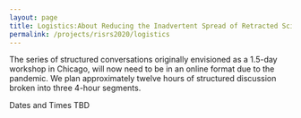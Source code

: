 ```yaml
---
layout: page
title: Logistics:About Reducing the Inadvertent Spread of Retracted Science: Shaping a Research and Implementation Agenda
permalink: /projects/risrs2020/logistics
---
```


The series of structured conversations originally envisioned as a 1.5-day workshop in Chicago, will now need to be in an online format due to the pandemic. We plan approximately twelve hours of structured discussion broken into three 4-hour segments. 

Dates and Times TBD 
